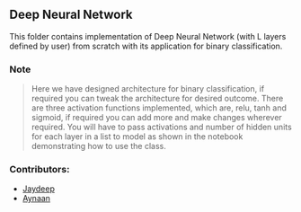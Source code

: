 ## Deep Neural Network

This folder contains implementation of Deep Neural Network (with L layers defined by user) from scratch with its application for binary classification.

### Note

> Here we have designed architecture for binary classification, if required you can tweak the architecture for desired outcome.
> There are three activation functions implemented, which are, relu, tanh and sigmoid, if required you can add more and make changes wherever required.
> You will have to pass activations and number of hidden units for each layer in a list to model as shown in the notebook demonstrating how to use the class.

### Contributors:

- [Jaydeep](https://github.com/Jaydeep2401)
- [Aynaan](https://github.com/Aynaan)